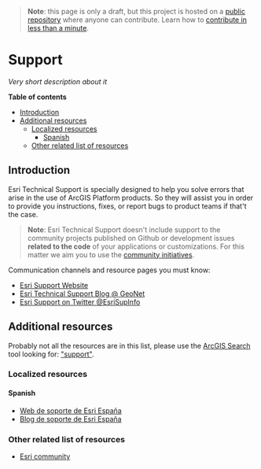 > **Note**: this page is only a draft, but this project is hosted on a [public repository](https://github.com/hhkaos/awesome-arcgis) where anyone can contribute. Learn how to [contribute in less than a minute](https://github.com/hhkaos/awesome-arcgis/blob/master/CONTRIBUTING.md#contributions).

# Support

*Very short description about it*

<!-- START doctoc generated TOC please keep comment here to allow auto update -->
<!-- DON'T EDIT THIS SECTION, INSTEAD RE-RUN doctoc TO UPDATE -->
**Table of contents**

- [Introduction](#introduction)
- [Additional resources](#additional-resources)
  - [Localized resources](#localized-resources)
    - [Spanish](#spanish)
  - [Other related list of resources](#other-related-list-of-resources)

<!-- END doctoc generated TOC please keep comment here to allow auto update -->

## Introduction

Esri Technical Support is specially designed to help you solve errors that arise in the use of ArcGIS Platform products. So they will assist you in order to provide you instructions, fixes, or report bugs to product teams if that't the case.

> **Note**: Esri Technical Support doesn't include support to the community projects published on Github or development issues **related to the code** of your applications or customizations. For this matter we aim you to use the [community initiatives](../community/README.md).

Communication channels and resource pages you must know:

* [Esri Support Website](https://support.esri.com)
* [Esri Technical Support Blog @ GeoNet](https://community.esri.com/groups/technical-support/blog/tags#/)
* [Esri Support on Twitter @EsriSupInfo](https://twitter.com/EsriSuptInfo)

## Additional resources

Probably not all the resources are in this list, please use the [ArcGIS Search](https://esri-es.github.io/arcgis-search/) tool looking for: ["support"](https://esri-es.github.io/arcgis-search/?search="support"&utm_campaign=awesome-list&utm_source=awesome-list&utm_medium=page).

### Localized resources

#### Spanish

* [Web de soporte de Esri España](http://www.esri.es/sobre-esri/soporte/)
* [Blog de soporte de Esri España](https://esriblog.wordpress.com/category/soporte-2/)


### Other related list of resources

* [Esri community](../community/README.md)

